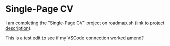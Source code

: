 # Single-Page CV

I am completing the "Single-Page CV" project on roadmap.sh ([link to project description](https://roadmap.sh/projects/single-page-cv)).

This is a test edit to see if my VSCode connection worked
amend?